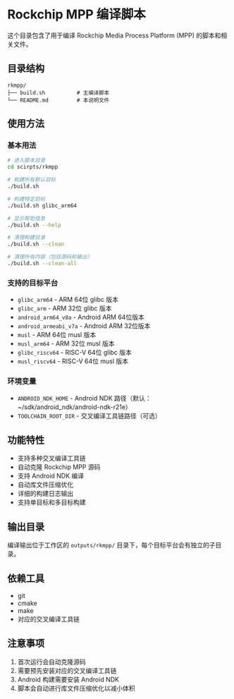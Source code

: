 # Rockchip MPP 编译脚本

这个目录包含了用于编译 Rockchip Media Process Platform (MPP) 的脚本和相关文件。

## 目录结构

```
rkmpp/
├── build.sh          # 主编译脚本
└── README.md         # 本说明文件
```

## 使用方法

### 基本用法

```bash
# 进入脚本目录
cd scirpts/rkmpp

# 构建所有默认目标
./build.sh

# 构建特定目标
./build.sh glibc_arm64

# 显示帮助信息
./build.sh --help

# 清理构建目录
./build.sh --clean

# 清理所有内容（包括源码和输出）
./build.sh --clean-all
```

### 支持的目标平台

- `glibc_arm64` - ARM 64位 glibc 版本
- `glibc_arm` - ARM 32位 glibc 版本
- `android_arm64_v8a` - Android ARM 64位版本
- `android_armeabi_v7a` - Android ARM 32位版本
- `musl` - ARM 64位 musl 版本
- `musl_arm64` - ARM 32位 musl 版本
- `glibc_riscv64` - RISC-V 64位 glibc 版本
- `musl_riscv64` - RISC-V 64位 musl 版本

### 环境变量

- `ANDROID_NDK_HOME` - Android NDK 路径（默认：~/sdk/android_ndk/android-ndk-r21e）
- `TOOLCHAIN_ROOT_DIR` - 交叉编译工具链路径（可选）

## 功能特性

- 支持多种交叉编译工具链
- 自动克隆 Rockchip MPP 源码
- 支持 Android NDK 编译
- 自动库文件压缩优化
- 详细的构建日志输出
- 支持单目标和多目标构建

## 输出目录

编译输出位于工作区的 `outputs/rkmpp/` 目录下，每个目标平台会有独立的子目录。

## 依赖工具

- git
- cmake
- make
- 对应的交叉编译工具链

## 注意事项

1. 首次运行会自动克隆源码
2. 需要预先安装对应的交叉编译工具链
3. Android 构建需要安装 Android NDK
4. 脚本会自动进行库文件压缩优化以减小体积